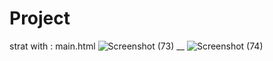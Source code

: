 ﻿# Project
strat with : main.html
![Screenshot (73)](https://github.com/Alid3456778/Project/assets/136569307/27fd1b26-4b4f-4f50-91bc-51a945584ec8)
__
![Screenshot (74)](https://github.com/Alid3456778/Project/assets/136569307/e067be52-4ed5-4a6d-b111-ad78d0aa4073)
